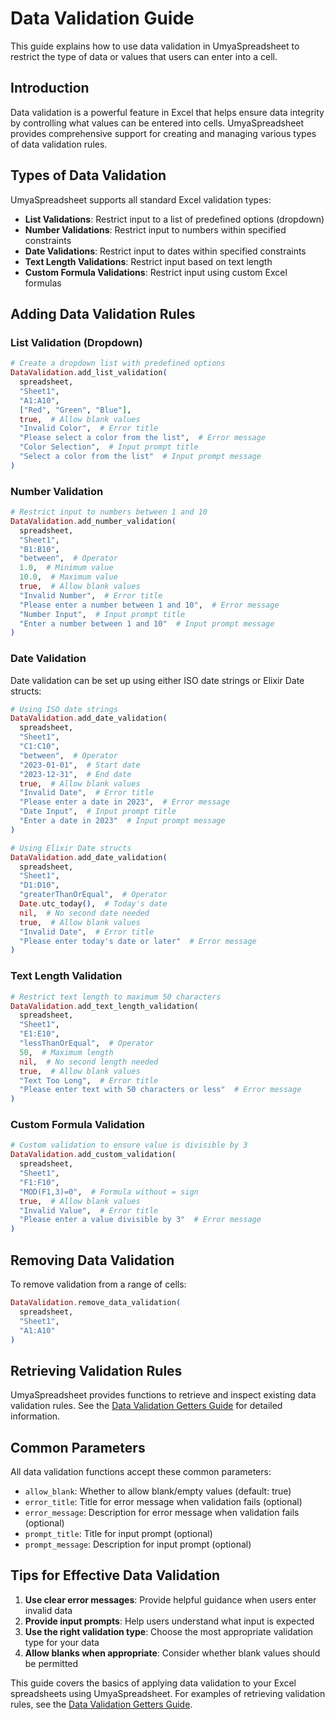 # Data Validation Guide

This guide explains how to use data validation in UmyaSpreadsheet to restrict the type of data or values that users can enter into a cell.

## Introduction

Data validation is a powerful feature in Excel that helps ensure data integrity by controlling what values can be entered into cells. UmyaSpreadsheet provides comprehensive support for creating and managing various types of data validation rules.

## Types of Data Validation

UmyaSpreadsheet supports all standard Excel validation types:

- **List Validations**: Restrict input to a list of predefined options (dropdown)
- **Number Validations**: Restrict input to numbers within specified constraints
- **Date Validations**: Restrict input to dates within specified constraints
- **Text Length Validations**: Restrict input based on text length
- **Custom Formula Validations**: Restrict input using custom Excel formulas

## Adding Data Validation Rules

### List Validation (Dropdown)

```elixir
# Create a dropdown list with predefined options
DataValidation.add_list_validation(
  spreadsheet,
  "Sheet1",
  "A1:A10",
  ["Red", "Green", "Blue"],
  true,  # Allow blank values
  "Invalid Color",  # Error title
  "Please select a color from the list",  # Error message
  "Color Selection",  # Input prompt title
  "Select a color from the list"  # Input prompt message
)
```

### Number Validation

```elixir
# Restrict input to numbers between 1 and 10
DataValidation.add_number_validation(
  spreadsheet,
  "Sheet1",
  "B1:B10",
  "between",  # Operator
  1.0,  # Minimum value
  10.0,  # Maximum value
  true,  # Allow blank values
  "Invalid Number",  # Error title
  "Please enter a number between 1 and 10",  # Error message
  "Number Input",  # Input prompt title
  "Enter a number between 1 and 10"  # Input prompt message
)
```

### Date Validation

Date validation can be set up using either ISO date strings or Elixir Date structs:

```elixir
# Using ISO date strings
DataValidation.add_date_validation(
  spreadsheet,
  "Sheet1",
  "C1:C10",
  "between",  # Operator
  "2023-01-01",  # Start date
  "2023-12-31",  # End date
  true,  # Allow blank values
  "Invalid Date",  # Error title
  "Please enter a date in 2023",  # Error message
  "Date Input",  # Input prompt title
  "Enter a date in 2023"  # Input prompt message
)

# Using Elixir Date structs
DataValidation.add_date_validation(
  spreadsheet,
  "Sheet1",
  "D1:D10",
  "greaterThanOrEqual",  # Operator
  Date.utc_today(),  # Today's date
  nil,  # No second date needed
  true,  # Allow blank values
  "Invalid Date",  # Error title
  "Please enter today's date or later"  # Error message
)
```

### Text Length Validation

```elixir
# Restrict text length to maximum 50 characters
DataValidation.add_text_length_validation(
  spreadsheet,
  "Sheet1",
  "E1:E10",
  "lessThanOrEqual",  # Operator
  50,  # Maximum length
  nil,  # No second length needed
  true,  # Allow blank values
  "Text Too Long",  # Error title
  "Please enter text with 50 characters or less"  # Error message
)
```

### Custom Formula Validation

```elixir
# Custom validation to ensure value is divisible by 3
DataValidation.add_custom_validation(
  spreadsheet,
  "Sheet1",
  "F1:F10",
  "MOD(F1,3)=0",  # Formula without = sign
  true,  # Allow blank values
  "Invalid Value",  # Error title
  "Please enter a value divisible by 3"  # Error message
)
```

## Removing Data Validation

To remove validation from a range of cells:

```elixir
DataValidation.remove_data_validation(
  spreadsheet,
  "Sheet1",
  "A1:A10"
)
```

## Retrieving Validation Rules

UmyaSpreadsheet provides functions to retrieve and inspect existing data validation rules. See the [Data Validation Getters Guide](./data_validation_getters.md) for detailed information.

## Common Parameters

All data validation functions accept these common parameters:

- `allow_blank`: Whether to allow blank/empty values (default: true)
- `error_title`: Title for error message when validation fails (optional)
- `error_message`: Description for error message when validation fails (optional)
- `prompt_title`: Title for input prompt (optional)
- `prompt_message`: Description for input prompt (optional)

## Tips for Effective Data Validation

1. **Use clear error messages**: Provide helpful guidance when users enter invalid data
2. **Provide input prompts**: Help users understand what input is expected
3. **Use the right validation type**: Choose the most appropriate validation type for your data
4. **Allow blanks when appropriate**: Consider whether blank values should be permitted

This guide covers the basics of applying data validation to your Excel spreadsheets using UmyaSpreadsheet. For examples of retrieving validation rules, see the [Data Validation Getters Guide](./data_validation_getters.md).
